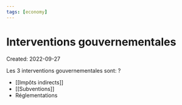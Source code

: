 ```yaml
---
tags: [economy]
---
```

# Interventions gouvernementales
Created: 2022-09-27

Les 3 interventions gouvernementales sont:
?
- [[Impôts indirects]]
- [[Subventions]]
- Réglementations
<!--SR:!2024-02-16,25,190-->
